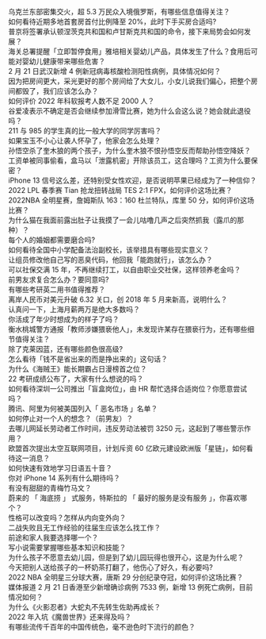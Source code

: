 乌克兰东部密集交火，超 5.3 万民众入境俄罗斯，有哪些信息值得关注？  
如何看待近期多地首套房首付比例降至 20%，此时下手买房合适吗?  
普京将签署承认顿涅茨克共和国和卢甘斯克共和国的命令，接下来局势会如何发展？  
海关总署提醒「立即暂停食用」雅培相关婴幼儿产品，具体发生了什么？食用后可能对婴幼儿健康带来哪些危害？  
2 月 21 日武汉新增 4 例新冠病毒核酸检测阳性病例，具体情况如何？  
因为把房间更大，采光更好的那个房间给了大女儿，小女儿说我们偏心，把整个房间都毁了，我们应该怎么办？  
如何评价 2022 年科软报考人数不足 2000 人？  
谷爱凌表示不确定是否会继续参加滑雪比赛，她为什么会这么说？她会就此退役吗？  
211 与 985 的学生真的比一般大学的同学厉害吗？  
如果宝玉不小心让袭人怀孕了，他家会怎么处理？  
孙悟空杀了奎木狼的两个孩子，为什么奎木狼不恨孙悟空反而帮助孙悟空降妖？  
工资单被同事偷看，盒马以「泄露机密」开除该员工，这合理吗？工资为什么要保密？  
iPhone 13 信号这么差，还特别受女性欢迎，是否说明苹果已经成为了一种信仰？  
2022 LPL 春季赛 Tian 抢龙扭转战局 TES 2:1 FPX，如何评价这场比赛？  
2022NBA 全明星赛，詹姆斯队 163：160 杜兰特队，库里 50 分，如何评价这场比赛？  
为什么猫在我面前露出肚子让我摸了一会儿咕噜几声之后突然抓我（露爪的那种）？  
每个人的婚姻都需要磨合吗?  
如何看待全国中小学配备法治副校长，该举措具有哪些现实意义？  
让组员修改他自己写的恶臭代码，他回我「能跑就行」，该怎么办？  
可以社保交满 15 年，不再继续打工，以自由职业交社保，这样领养老金吗？  
前男友求复合怎么办？要同意吗?  
有哪些考研英二用书值得推荐？  
离岸人民币对美元升破 6.32 关口，创 2018 年 5 月来新高，说明什么？  
认真问一下，上海月薪两万是绝大多数吗？  
你活成了年少时想成为的样子了吗？  
衡水桃城警方通报「教师涉嫌猥亵他人」，未发现许某存在猥亵行为，还有哪些细节值得关注？  
除了克莱因蓝，还有哪些颜色很高级?  
怎么看待「钱不是省出来的而是挣出来的」这句话？  
为什么《海贼王》能长期霸占日漫榜首之位？  
22 考研成绩公布了，大家有什么想说的吗？  
如何看待深圳一公司推出「盲盒岗位」，由 HR 帮忙选择合适岗位？你愿意尝试吗？  
腾讯、阿里为何被美国列入「 恶名市场 」名单？  
如何停止对一个人的想念？（前男友）？  
去哪儿网延长劳动者工作时间，违反劳动法被罚 3250 元，这起到了哪些警示作用？  
欧盟首次提出太空互联网项目，计划斥资 60 亿欧元建设欧洲版「星链」，如何看待这一消息？  
如何快速有效地学习日语五十音？  
你对 iPhone 14 系列有什么期待吗？  
有没有甜甜的青梅竹马文？  
蔚来的 「 海底捞 」 式服务，特斯拉的 「 最好的服务是没有服务 」，你喜欢哪个？  
性格可以改变吗？怎样从内向变外向？  
二战失败且无工作经验的往届生应该怎么找工作？  
前途和家人我要选择哪一个？  
写小说需要掌握哪些基本知识和技能？  
为什么孩子不愿意去幼儿园，但是到了幼儿园玩得也很开心，这是为什么呢？  
今天把别人送给孩子的一杯奶茶打翻了，他伤心了好久，有必要吗?  
2022 NBA 全明星三分球大赛，唐斯 29 分创纪录夺冠，如何评价这场比赛？  
媒体报道 2 月 21 日香港至少新增确诊病例 7533 例，新增 13 例死亡病例，目前情况如何？  
为什么《火影忍者》大蛇丸不先转生佐助再成长？  
2022 年入坑《魔兽世界》还来得及吗？  
有哪些流传千百年的中国传统色，毫不逊色时下流行的颜色？  

